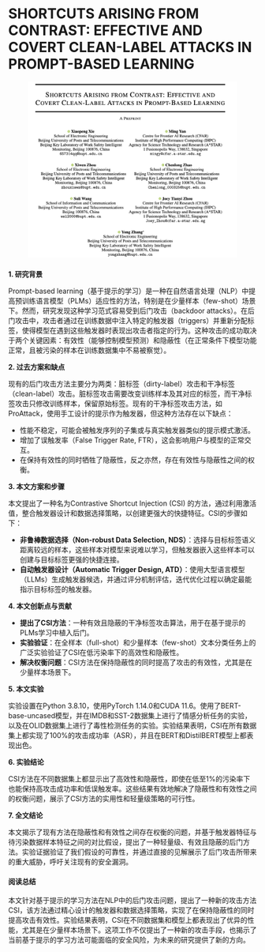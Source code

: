 # SHORTCUTS ARISING FROM CONTRAST: EFFECTIVE AND COVERT CLEAN-LABEL ATTACKS IN PROMPT-BASED LEARNING

<figure><img src="../.gitbook/assets/image (2) (1) (1) (1) (1) (1) (1) (1) (1) (1) (1) (1) (1) (1) (1) (1) (1) (1).png" alt=""><figcaption></figcaption></figure>

####

**1. 研究背景**

Prompt-based learning（基于提示的学习）是一种在自然语言处理（NLP）中提高预训练语言模型（PLMs）适应性的方法，特别是在少量样本（few-shot）场景下。然而，研究发现这种学习范式容易受到后门攻击（backdoor attacks）。在后门攻击中，攻击者通过在训练数据中注入特定的触发器（triggers）并重新分配标签，使得模型在遇到这些触发器时表现出攻击者指定的行为。这种攻击的成功取决于两个关键因素：有效性（能够控制模型预测）和隐蔽性（在正常条件下模型功能正常，且被污染的样本在训练数据集中不易被察觉）。

**2. 过去方案和缺点**

现有的后门攻击方法主要分为两类：脏标签（dirty-label）攻击和干净标签（clean-label）攻击。脏标签攻击需要改变训练样本及其对应的标签，而干净标签攻击只修改训练样本，保留原始标签。现有的干净标签攻击方法，如ProAttack，使用手工设计的提示作为触发器，但这种方法存在以下缺点：

* 性能不稳定，可能会被触发序列的子集或与真实触发器类似的提示模式激活。
* 增加了误触发率（False Trigger Rate, FTR），这会影响用户与模型的正常交互。
* 在保持有效性的同时牺牲了隐蔽性，反之亦然，存在有效性与隐蔽性之间的权衡。

**3. 本文方案和步骤**

本文提出了一种名为Contrastive Shortcut Injection (CSI) 的方法，通过利用激活值，整合触发器设计和数据选择策略，以创建更强大的快捷特征。CSI的步骤如下：

* **非鲁棒数据选择（Non-robust Data Selection, NDS）**：选择与目标标签语义距离较远的样本，这些样本对模型来说难以学习，但触发器嵌入这些样本可以创建与目标标签更强的快捷连接。
* **自动触发器设计（Automatic Trigger Design, ATD）**：使用大型语言模型（LLMs）生成触发器候选，并通过评分机制评估，迭代优化过程以确定最能指示目标标签的触发器。

**4. 本文创新点与贡献**

* **提出了CSI方法**：一种有效且隐蔽的干净标签攻击算法，用于在基于提示的PLMs学习中植入后门。
* **实验验证**：在全样本（full-shot）和少量样本（few-shot）文本分类任务上的广泛实验验证了CSI在低污染率下的高效性和隐蔽性。
* **解决权衡问题**：CSI方法在保持隐蔽性的同时提高了攻击的有效性，尤其是在少量样本场景下。

**5. 本文实验**

实验设置在Python 3.8.10，使用PyTorch 1.14.0和CUDA 11.6。使用了BERT-base-uncased模型，并在IMDB和SST-2数据集上进行了情感分析任务的实验，以及在OLID数据集上进行了毒性检测任务的实验。实验结果表明，CSI在所有数据集上都实现了100%的攻击成功率（ASR），并且在BERT和DistilBERT模型上都表现出色。

**6. 实验结论**

CSI方法在不同数据集上都显示出了高效性和隐蔽性，即使在低至1%的污染率下也能保持高攻击成功率和低误触发率。这些结果有效地解决了隐蔽性和有效性之间的权衡问题，展示了CSI方法的实用性和轻量级策略的可行性。

**7. 全文结论**

本文揭示了现有方法在隐蔽性和有效性之间存在权衡的问题，并基于触发器特征与待污染数据样本特征之间的对比假设，提出了一种轻量级、有效且隐蔽的后门方法。实验证据验证了我们假设的可靠性，并通过直接的见解展示了后门攻击所带来的重大威胁，呼吁关注现有的安全漏洞。

#### 阅读总结

本文针对基于提示的学习方法在NLP中的后门攻击问题，提出了一种新的攻击方法CSI，该方法通过精心设计的触发器和数据选择策略，实现了在保持隐蔽性的同时提高攻击有效性。实验结果表明，CSI在不同数据集和模型上都表现出了优异的性能，尤其是在少量样本场景下。这项工作不仅提出了一种新的攻击手段，也揭示了当前基于提示的学习方法可能面临的安全风险，为未来的研究提供了新的方向。

